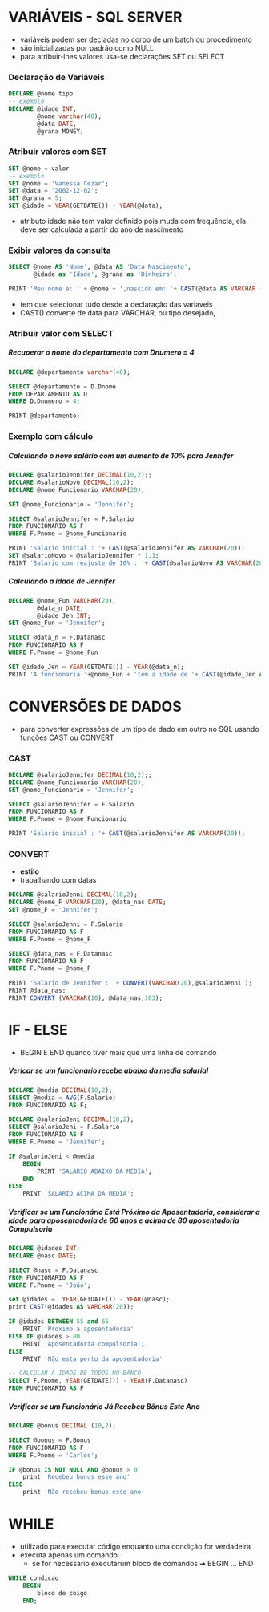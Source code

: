 # VARIÁVEIS - SQL SERVER
- variáveis podem ser decladas no corpo de um batch ou procedimento
- são inicializadas por padrão como NULL
- para atribuir-lhes valores usa-se declarações SET ou SELECT
### Declaração de Variáveis
```sql
DECLARE @nome tipo
-- exemplo
DECLARE @idade INT,
        @nome varchar(40),
        @data DATE,
        @grana MONEY;
```
### Atribuir valores com SET
```sql
SET @nome = valor
-- exemplo
SET @nome = 'Vanessa Cezar';
SET @data = '2002-12-02';
SET @grana = 5;
SET @idade = YEAR(GETDATE()) - YEAR(@data);   
```
* atributo idade não tem valor definido pois muda com frequência, ela deve ser calculada a partir do ano de nascimento

### Exibir valores da consulta 
```sql
SELECT @nome AS 'Nome', @data AS 'Data_Nascimento',
	   @idade as 'Idade', @grana as 'Dinheiro';

PRINT 'Meu nome é: ' + @nome + ',nascido em: '+ CAST(@data AS VARCHAR (11));
```
* tem que selecionar tudo desde a declaração das variaveis
* CAST() converte de data para VARCHAR, ou tipo desejado,

### Atribuir valor com SELECT
##### Recuperar o nome do departamento com Dnumero = 4
```sql
DECLARE @departamento varchar(40);

SELECT @departamento = D.Dnome
FROM DEPARTAMENTO AS D
WHERE D.Dnumero = 4;

PRINT @departamento;
```
### Exemplo com cálculo
##### Calculando o novo salário com um aumento de 10% para Jennifer
```sql
DECLARE @salarioJennifer DECIMAL(10,2);;
DECLARE @salarioNovo DECIMAL(10,2);
DECLARE @nome_Funcionario VARCHAR(20);

SET @nome_Funcionario = 'Jennifer';

SELECT @salarioJennifer = F.Salario
FROM FUNCIONARIO AS F
WHERE F.Pnome = @nome_Funcionario

PRINT 'Salario inicial : '+ CAST(@salarioJennifer AS VARCHAR(20));
SET @salarioNovo = @salarioJennifer * 1.1;
PRINT 'Salario com reajuste de 10% : '+ CAST(@salarioNovo AS VARCHAR(20));
```
##### Calculando a idade de Jennifer
```sql
DECLARE @nome_Fun VARCHAR(20),
		@data_n DATE,
		@idade_Jen INT;
SET @nome_Fun = 'Jennifer';

SELECT @data_n = F.Datanasc
FROM FUNCIONARIO AS F
WHERE F.Pnome = @nome_Fun

SET @idade_Jen = YEAR(GETDATE()) - YEAR(@data_n);
PRINT 'A funcionaria '+@nome_Fun + 'tem a idade de '+ CAST(@idade_Jen AS VARCHAR(20)) + ' idade';
```

# CONVERSÕES DE DADOS
- para converter expressões de um tipo de dado em outro no SQL usando funções CAST ou CONVERT
### CAST
```sql
DECLARE @salarioJennifer DECIMAL(10,2);;
DECLARE @nome_Funcionario VARCHAR(20);
SET @nome_Funcionario = 'Jennifer';

SELECT @salarioJennifer = F.Salario
FROM FUNCIONARIO AS F
WHERE F.Pnome = @nome_Funcionario

PRINT 'Salario inicial : '+ CAST(@salarioJennifer AS VARCHAR(20));
```
### CONVERT
- **estilo**
- trabalhando com datas
```sql
DECLARE @salarioJenni DECIMAL(10,2);
DECLARE @nome_F VARCHAR(20), @data_nas DATE;
SET @nome_F = 'Jennifer';

SELECT @salarioJenni = F.Salario
FROM FUNCIONARIO AS F
WHERE F.Pnome = @nome_F

SELECT @data_nas = F.Datanasc
FROM FUNCIONARIO AS F
WHERE F.Pnome = @nome_F

PRINT 'Salario de Jennifer : '+ CONVERT(VARCHAR(20),@salarioJenni );
PRINT @data_nas;
PRINT CONVERT (VARCHAR(10), @data_nas,103);
```
# IF - ELSE
- BEGIN E END quando tiver mais que uma linha de comando
##### Vericar se um funcionario recebe abaixo da media salarial
```sql
DECLARE @media DECIMAL(10,2);
SELECT @media = AVG(F.Salario)
FROM FUNCIONARIO AS F;

DECLARE @salarioJeni DECIMAL(10,2);
SELECT @salarioJeni = F.Salario
FROM FUNCIONARIO AS F
WHERE F.Pnome = 'Jennifer';

IF @salarioJeni < @media
	BEGIN
		PRINT 'SALARIO ABAIXO DA MEDIA';
	END
ELSE
	PRINT 'SALARIO ACIMA DA MEDIA';
```
##### Verificar se um Funcionário Está Próximo da Aposentadoria, considerar a idade para aposentadoria de 60 anos e acima de 80 aposentadoria Compulsoria
```sql
DECLARE @idades INT;
DECLARE @nasc DATE;

SELECT @nasc = F.Datanasc
FROM FUNCIONARIO AS F
WHERE F.Pnome = 'João';

set @idades =  YEAR(GETDATE()) - YEAR(@nasc);
print CAST(@idades AS VARCHAR(20));

IF @idades BETWEEN 55 and 65
	PRINT 'Proximo a aposentadoria'
ELSE IF @idades > 80
	PRINT 'Aposentadoria compulsoria';
ELSE 
	PRINT 'Não esta perto da aposentadoria'

-- CALCULAR A IDADE DE TODOS NO BANCO
SELECT F.Pnome, YEAR(GETDATE()) - YEAR(F.Datanasc)
FROM FUNCIONARIO AS F
```
##### Verificar se um Funcionário Já Recebeu Bônus Este Ano
```sql
DECLARE @bonus DECIMAL (10,2);

SELECT @bonus = F.Bonus
FROM FUNCIONARIO AS F
WHERE F.Pnome = 'Carlos';

IF @bonus IS NOT NULL AND @bonus > 0
	print 'Recebeu bonus esse ano'
ELSE
	print 'Não recebeu bonus esse ano'

```
# WHILE
- utilizado para executar código enquanto uma condição for verdadeira
- executa apenas um comando
	- se for necessário executarum bloco de comandos ➔ BEGIN ... END 
```sql
WHILE condicao
	BEGIN
		bloco de coigo
	END;
```
